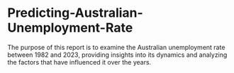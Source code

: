 # Predicting-Australian-Unemployment-Rate
The purpose of this report is to examine the Australian unemployment rate between 1982 and 2023, providing insights into its dynamics and analyzing the factors that have influenced it over the years.

